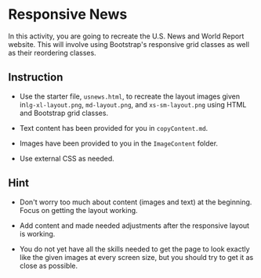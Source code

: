 # Responsive News

In this activity, you are going to recreate the U.S. News and World Report website. This will involve using Bootstrap's responsive grid classes as well as their reordering classes.

## Instruction

- Use the starter file, `usnews.html`, to recreate the layout images given in`lg-xl-layout.png`, `md-layout.png`, and `xs-sm-layout.png` using HTML and Bootstrap grid classes.

- Text content has been provided for you in `copyContent.md`.

- Images have been provided to you in the `ImageContent` folder.

- Use external CSS as needed.

## Hint

- Don't worry too much about content (images and text) at the beginning. Focus on getting the layout working.

- Add content and made needed adjustments after the responsive layout is working.

- You do not yet have all the skills needed to get the page to look exactly like the given images at every screen size, but you should try to get it as close as possible.
